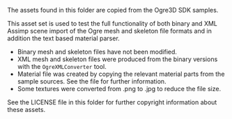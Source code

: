 The assets found in this folder are copied from the Ogre3D SDK samples.

This asset set is used to test the full functionality of both binary and XML Assimp scene import of the Ogre mesh and
skeleton file formats and in addition the text based material parser.

* Binary mesh and skeleton files have not been modified.
* XML mesh and skeleton files were produced from the binary versions with the `OgreXMLConverter` tool.
* Material file was created by copying the relevant material parts from the sample sources. See the file for further
  information.
* Some textures were converted from .png to .jpg to reduce the file size.

See the LICENSE file in this folder for further copyright information about these assets.